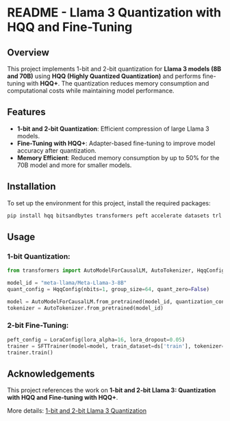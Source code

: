 
# README - Llama 3 Quantization with HQQ and Fine-Tuning

## Overview

This project implements 1-bit and 2-bit quantization for **Llama 3 models (8B and 70B)** using **HQQ (Highly Quantized Quantization)** and performs fine-tuning with **HQQ+**. The quantization reduces memory consumption and computational costs while maintaining model performance.

## Features
- **1-bit and 2-bit Quantization**: Efficient compression of large Llama 3 models.
- **Fine-Tuning with HQQ+**: Adapter-based fine-tuning to improve model accuracy after quantization.
- **Memory Efficient**: Reduced memory consumption by up to 50% for the 70B model and more for smaller models.

## Installation

To set up the environment for this project, install the required packages:

```bash
pip install hqq bitsandbytes transformers peft accelerate datasets trl
```

## Usage

### 1-bit Quantization:
```python
from transformers import AutoModelForCausalLM, AutoTokenizer, HqqConfig

model_id = "meta-llama/Meta-Llama-3-8B"
quant_config = HqqConfig(nbits=1, group_size=64, quant_zero=False)

model = AutoModelForCausalLM.from_pretrained(model_id, quantization_config=quant_config)
tokenizer = AutoTokenizer.from_pretrained(model_id)
```

### 2-bit Fine-Tuning:
```python
peft_config = LoraConfig(lora_alpha=16, lora_dropout=0.05)
trainer = SFTTrainer(model=model, train_dataset=ds['train'], tokenizer=tokenizer, args=training_args)
trainer.train()
```

## Acknowledgements
This project references the work on **1-bit and 2-bit Llama 3: Quantization with HQQ and Fine-tuning with HQQ+**.

More details: [1-bit and 2-bit Llama 3 Quantization](https://kaitchup.substack.com/p/1-bit-and-2-bit-llama-3-quantization)
